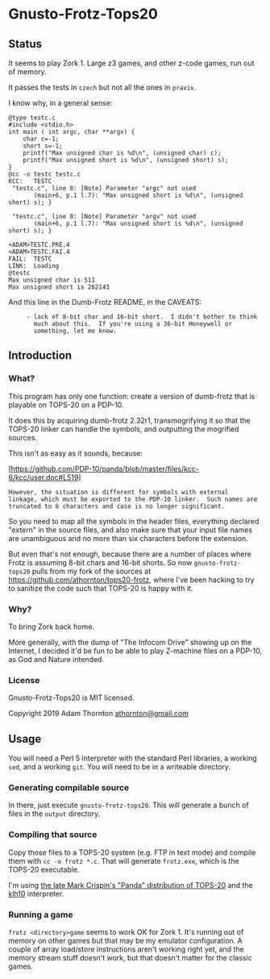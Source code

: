 # Gnusto-Frotz-Tops20

## Status

It seems to play Zork 1.  Large z3 games, and other z-code games, run
out of memory.

It passes the tests in `czech` but not all the ones in `praxix`.

I know why, in a general sense:

```
@type testc.c
#include <stdio.h>
int main ( int argc, char **argv) {
    char c=-1;
    short s=-1;
    printf("Max unsigned char is %d\n", (unsigned char) c);
    printf("Max unsigned short is %d\n", (unsigned short) s);
}
@cc -o testc testc.c
KCC:   TESTC
 "testc.c", line 8: [Note] Parameter "argc" not used
       (main+6, p.1 l.7): "Max unsigned short is %d\n", (unsigned short) s); }

 "testc.c", line 8: [Note] Parameter "argv" not used
       (main+6, p.1 l.7): "Max unsigned short is %d\n", (unsigned short) s); }

<ADAM>TESTC.PRE.4
<ADAM>TESTC.FAI.4
FAIL:  TESTC
LINK:  Loading
@testc
Max unsigned char is 511
Max unsigned short is 262143
```

And this line in the Dumb-Frotz README, in the CAVEATS:

```
     - lack of 8-bit char and 16-bit short.  I didn't bother to think
       much about this.  If you're using a 36-bit Honeywell or
       something, let me know.
```

## Introduction

### What?

This program has only one function: create a version of dumb-frotz that
is playable on TOPS-20 on a PDP-10.

It does this by acquiring dumb-frotz 2.32r1, transmogrifying it so that
the TOPS-20 linker can handle the symbols, and outputting the mogrified
sources.

This isn't as easy as it sounds, because:

[https://github.com/PDP-10/panda/blob/master/files/kcc-6/kcc/user.doc#L519]

```
However, the situation is different for symbols with external
linkage, which must be exported to the PDP-10 linker.  Such names are
truncated to 6 characters and case is no longer significant.
```
So you need to map all the symbols in the header files, everything declared
"extern" in the source files, and also make sure that your input file names
are unambiguous and no more than six characters before the extension.

But even that's not enough, because there are a number of places where
Frotz is assuming 8-bit chars and 16-bit shorts.  So now
`gnusto-frotz-tops20` pulls from my fork of the sources at
https://github.com/athornton/tops20-frotz, where I've been hacking to
try to sanitize the code such that TOPS-20 is happy with it.

### Why?

To bring Zork back home.

More generally, with the dump of "The Infocom Drive" showing up on the
Internet, I decided it'd be fun to be able to play Z-machine files on a
PDP-10, as God and Nature intended.

### License

Gnusto-Frotz-Tops20 is MIT licensed.

Copyright 2019 Adam Thornton <athornton@gmail.com>

## Usage

You will need a Perl 5 interpreter with the standard Perl libraries, a
working `sed`, and a working `git`.  You will need to be in a writeable
directory.

### Generating compilable source

In there, just execute `gnusto-frotz-tops20`.  This will generate a
bunch of files in the `output` directory.

### Compiling that source

Copy those files to a TOPS-20 system (e.g. FTP in text mode) and compile
them with `cc -o frotz *.c`.  That will generate `frotz.exe`, which is
the TOPS-20 executable.

I'm using
[the late Mark Crispin's "Panda" distribution of TOPS-20](http://panda.trailing-edge.com/)
and the [klh10](https://github.com/DavidGriffith/klh10) interpreter.

### Running a game

`frotz <directory>game` seems to work OK for Zork 1.  It's running out
of memory on other games but that may be my emulator configuration.  A
couple of array load/store instructions aren't working right yet, and
the memory stream stuff doesn't work, but that doesn't matter for the
classic games.

